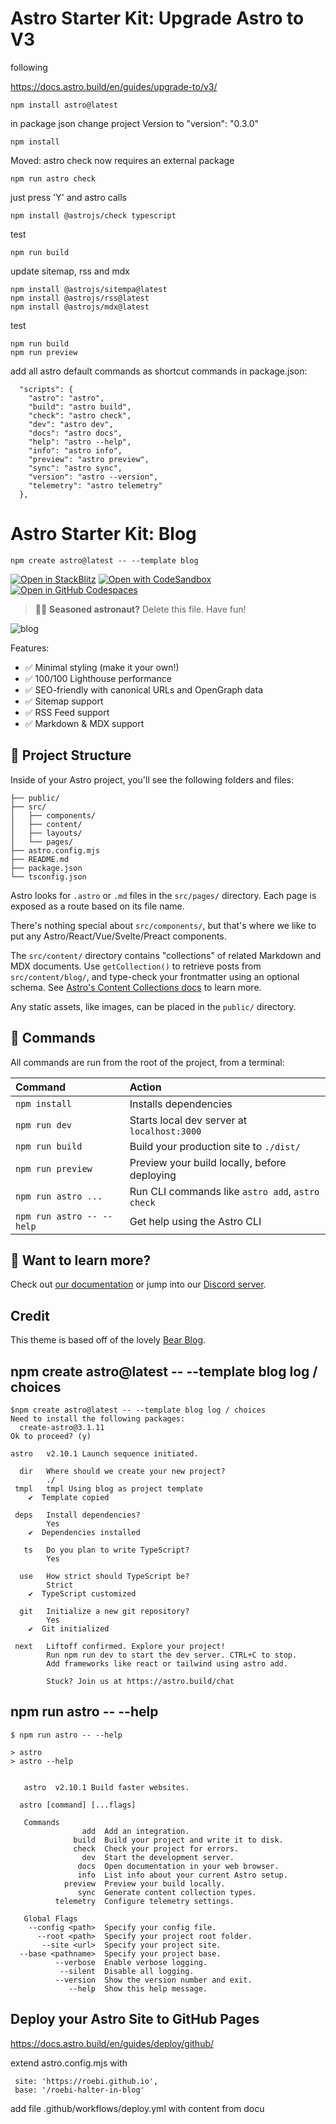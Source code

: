 # Astro Starter Kit: Upgrade Astro to V3

following

https://docs.astro.build/en/guides/upgrade-to/v3/

```
npm install astro@latest
```

in package json change project Version to "version": "0.3.0"

```
npm install
```

Moved: astro check now requires an external package

```
npm run astro check
```

just press 'Y' and astro calls

```
npm install @astrojs/check typescript
```

test

```
npm run build
```

update sitemap, rss and mdx

```
npm install @astrojs/sitempa@latest
npm install @astrojs/rss@latest
npm install @astrojs/mdx@latest
```
test

```
npm run build
npm run preview
```

add all astro default commands as shortcut commands in package.json:
```
  "scripts": {
    "astro": "astro",
    "build": "astro build",
    "check": "astro check",
    "dev": "astro dev",
    "docs": "astro docs",
    "help": "astro --help",
    "info": "astro info",
    "preview": "astro preview",
    "sync": "astro sync",
    "version": "astro --version",
    "telemetry": "astro telemetry"
  },
```

# Astro Starter Kit: Blog

```
npm create astro@latest -- --template blog
```

[![Open in StackBlitz](https://developer.stackblitz.com/img/open_in_stackblitz.svg)](https://stackblitz.com/github/withastro/astro/tree/latest/examples/blog)
[![Open with CodeSandbox](https://assets.codesandbox.io/github/button-edit-lime.svg)](https://codesandbox.io/p/sandbox/github/withastro/astro/tree/latest/examples/blog)
[![Open in GitHub Codespaces](https://github.com/codespaces/badge.svg)](https://codespaces.new/withastro/astro?devcontainer_path=.devcontainer/blog/devcontainer.json)

> 🧑‍🚀 **Seasoned astronaut?** Delete this file. Have fun!

![blog](https://github.com/withastro/astro/assets/2244813/ff10799f-a816-4703-b967-c78997e8323d)

Features:

- ✅ Minimal styling (make it your own!)
- ✅ 100/100 Lighthouse performance
- ✅ SEO-friendly with canonical URLs and OpenGraph data
- ✅ Sitemap support
- ✅ RSS Feed support
- ✅ Markdown & MDX support

## 🚀 Project Structure

Inside of your Astro project, you'll see the following folders and files:

```
├── public/
├── src/
│   ├── components/
│   ├── content/
│   ├── layouts/
│   └── pages/
├── astro.config.mjs
├── README.md
├── package.json
└── tsconfig.json
```

Astro looks for `.astro` or `.md` files in the `src/pages/` directory. Each page is exposed as a route based on its file name.

There's nothing special about `src/components/`, but that's where we like to put any Astro/React/Vue/Svelte/Preact components.

The `src/content/` directory contains "collections" of related Markdown and MDX documents. Use `getCollection()` to retrieve posts from `src/content/blog/`, and type-check your frontmatter using an optional schema. See [Astro's Content Collections docs](https://docs.astro.build/en/guides/content-collections/) to learn more.

Any static assets, like images, can be placed in the `public/` directory.

## 🧞 Commands

All commands are run from the root of the project, from a terminal:

| Command                   | Action                                           |
| :------------------------ | :----------------------------------------------- |
| `npm install`             | Installs dependencies                            |
| `npm run dev`             | Starts local dev server at `localhost:3000`      |
| `npm run build`           | Build your production site to `./dist/`          |
| `npm run preview`         | Preview your build locally, before deploying     |
| `npm run astro ...`       | Run CLI commands like `astro add`, `astro check` |
| `npm run astro -- --help` | Get help using the Astro CLI                     |

## 👀 Want to learn more?

Check out [our documentation](https://docs.astro.build) or jump into our [Discord server](https://astro.build/chat).

## Credit

This theme is based off of the lovely [Bear Blog](https://github.com/HermanMartinus/bearblog/).

## npm create astro@latest -- --template blog log / choices

    $npm create astro@latest -- --template blog log / choices
    Need to install the following packages:
      create-astro@3.1.11
    Ok to proceed? (y)

    astro   v2.10.1 Launch sequence initiated.

      dir   Where should we create your new project?
            ./
     tmpl   tmpl Using blog as project template
        ✔  Template copied

     deps   Install dependencies?
            Yes
        ✔  Dependencies installed

       ts   Do you plan to write TypeScript?
            Yes

      use   How strict should TypeScript be?
            Strict
        ✔  TypeScript customized

      git   Initialize a new git repository?
            Yes
        ✔  Git initialized

     next   Liftoff confirmed. Explore your project!
            Run npm run dev to start the dev server. CTRL+C to stop.
            Add frameworks like react or tailwind using astro add.

            Stuck? Join us at https://astro.build/chat

## npm run astro -- --help 

    $ npm run astro -- --help

    > astro
    > astro --help


       astro  v2.10.1 Build faster websites.

      astro [command] [...flags]

       Commands
                    add  Add an integration.
                  build  Build your project and write it to disk.
                  check  Check your project for errors.
                    dev  Start the development server.
                   docs  Open documentation in your web browser.
                   info  List info about your current Astro setup.
                preview  Preview your build locally.
                   sync  Generate content collection types.
              telemetry  Configure telemetry settings.

       Global Flags
        --config <path>  Specify your config file.
          --root <path>  Specify your project root folder.
           --site <url>  Specify your project site.
      --base <pathname>  Specify your project base.
              --verbose  Enable verbose logging.
               --silent  Disable all logging.
              --version  Show the version number and exit.
                 --help  Show this help message.

## Deploy your Astro Site to GitHub Pages

 https://docs.astro.build/en/guides/deploy/github/

 extend astro.config.mjs with

     site: 'https://roebi.github.io',
     base: '/roebi-halter-in-blog'

add file .github/workflows/deploy.yml
with content from docu
